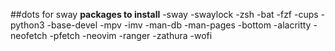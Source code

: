 ##dots for sway
**packages to install**
-sway
-swaylock
-zsh
-bat
-fzf
-cups
-python3
-base-devel
-mpv
-imv
-man-db
-man-pages
-bottom
-alacritty
-neofetch
-pfetch
-neovim 
-ranger
-zathura
-wofi
